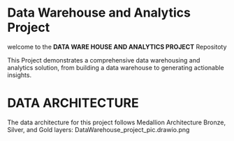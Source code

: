 # Data Warehouse and Analytics Project

welcome to the **DATA WARE HOUSE AND ANALYTICS PROJECT** Repositoty

This Project demonstrates a comprehensive data warehousing and analytics solution, from building a data warehouse to generating actionable insights. 
# DATA ARCHITECTURE
The data architecture for this project follows Medallion Architecture Bronze, Silver, and Gold layers:
DataWarehouse_project_pic.drawio.png
